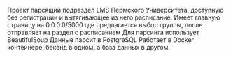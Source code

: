 Проект парсящий подраздел LMS Пермского Университета, доступную без регистрации и вытягивающее из него расписание.
Имеет главную страницу на 0.0.0.0/5000 где предлагается выбор группы, после отправляет на раздел с расписанием
Для парсинга использует BeautifulSoup
Данные парсит в PostgreSQL
Работает в Docker контейнере, бекенд в одном, а база данных в другом.
